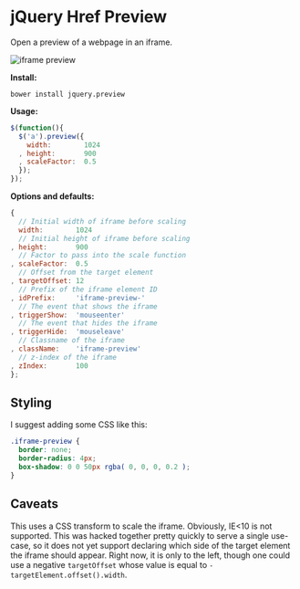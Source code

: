 # jQuery Href Preview

Open a preview of a webpage in an iframe.

![iframe preview](http://storage.j0.hn/iframe-preview.gif)

__Install:__

```
bower install jquery.preview
```

__Usage:__

```javascript
$(function(){
  $('a').preview({
    width:        1024
  , height:       900
  , scaleFactor:  0.5
  });
});
```

__Options and defaults:__

```javascript
{
  // Initial width of iframe before scaling
  width:        1024
  // Initial height of iframe before scaling
, height:       900
  // Factor to pass into the scale function
, scaleFactor:  0.5
  // Offset from the target element
, targetOffset: 12
  // Prefix of the iframe element ID
, idPrefix:     'iframe-preview-'
  // The event that shows the iframe
, triggerShow:  'mouseenter'
  // The event that hides the iframe
, triggerHide:  'mouseleave'
  // Classname of the iframe
, className:    'iframe-preview'
  // z-index of the iframe
, zIndex:       100
};
```

## Styling

I suggest adding some CSS like this:

```css
.iframe-preview {
  border: none;
  border-radius: 4px;
  box-shadow: 0 0 50px rgba( 0, 0, 0, 0.2 );
}
```

## Caveats

This uses a CSS transform to scale the iframe. Obviously, IE<10 is not supported. This was hacked together pretty quickly to serve a single use-case, so it does not yet support declaring which side of the target element the iframe should appear. Right now, it is only to the left, though one could use a negative `targetOffset` whose value is equal to `-targetElement.offset().width`. 